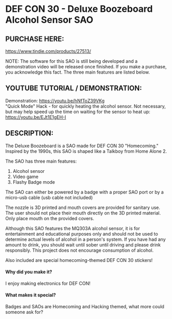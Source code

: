 # DEF CON 30 - Deluxe Boozeboard Alcohol Sensor SAO

## PURCHASE HERE:
https://www.tindie.com/products/27513/

NOTE: The software for this SAO is still being developed and a demonstration video will be released once finished.  If you make a purchase, you acknowledge this fact.  The three main features are listed below.  

## YOUTUBE TUTORIAL / DEMONSTRATION: 
Demonstration: https://youtu.be/hNfToZ39VKg  
"Quick Mode" Hack - for quickly heating the alcohol sensor.  Not necessary, but may help speed up the time on waiting for the sensor to heat up:
https://youtu.be/EJt1E1gEH-I

## DESCRIPTION:  
The Deluxe Boozeboard is a SAO made for DEF CON 30 "Homecoming."  Inspired by the 1990s, this SAO is shaped like a Talkboy from Home Alone 2.  

The SAO has three main features:  
1) Alcohol sensor 
2) Video game 
3) Flashy Badge mode

The SAO can either be powered by a badge with a proper SAO port or by a micro-usb cable (usb cable not included)  

The nozzle is 3D printed and mouth covers are provided for sanitary use.  The user should not place their mouth directly on the 3D printed material.  Only place mouth on the provided covers.  

Although this SAO features the MQ303A alcohol sensor, it is for entertainment and educational purposes only and should not be used to determine actual levels of alcohol in a person's system.  If you have had any amount to drink, you should wait until sober until driving and please drink responsibly.  This project does not encourage consumption of alcohol.  

Also included are special homecoming-themed DEF CON 30 stickers!  

#### Why did you make it?
I enjoy making electronics for DEF CON!

#### What makes it special?
Badges and SAOs are Homecoming and Hacking themed, what more could someone ask for?

